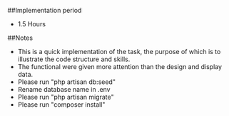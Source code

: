 ##Implementation period
- 1.5 Hours

##Notes
- This is a quick implementation of the task, the purpose of which is to illustrate the code structure and skills.
- The functional were given more attention than the design and display data.
- Please run "php artisan db:seed"
- Rename database name in .env
- Please run "php artisan migrate"
- Please run "composer install"